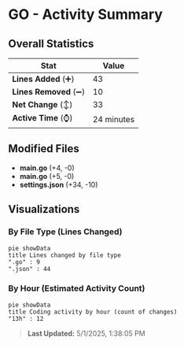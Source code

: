 # GO - Activity Summary 

## Overall Statistics

| Stat                   | Value                                                             |
| ---------------------- | ----------------------------------------------------------------- |
| **Lines Added** (➕)   | 43                                          |
| **Lines Removed** (➖) | 10                                        |
| **Net Change** (↕)    | 33                |
| **Active Time** (⌚)   | 24 minutes |


## Modified Files
- **main.go** (+4, -0)
- **main.go** (+5, -0)
- **settings.json** (+34, -10)

## Visualizations

### By File Type (Lines Changed)

```mermaid
pie showData
title Lines changed by file type
".go" : 9
".json" : 44
```

### By Hour (Estimated Activity Count)

```mermaid
pie showData
title Coding activity by hour (count of changes)
"13h" : 12
```


> **Last Updated:** 5/1/2025, 1:38:05 PM